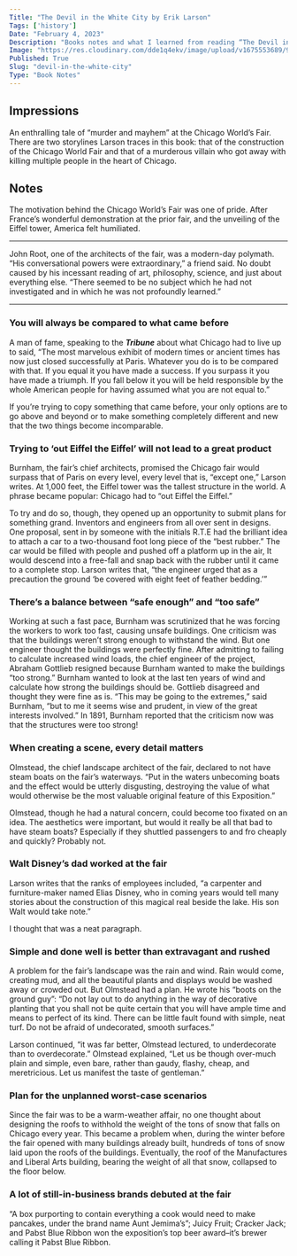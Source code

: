 ```yaml
---
Title: "The Devil in the White City by Erik Larson"
Tags: ['history']
Date: "February 4, 2023"
Description: "Books notes and what I learned from reading “The Devil in the White City” by Erik Larson."
Image: "https://res.cloudinary.com/dde1q4ekv/image/upload/v1675553689/91oNGDxyR0L._AC_UF700_800_QL80__jm8et6.jpg"
Published: True
Slug: "devil-in-the-white-city"
Type: "Book Notes"
---
```


## Impressions

An enthralling tale of “murder and mayhem” at the Chicago World’s Fair. There are two storylines Larson traces in this book: that of the construction of the Chicago World Fair and that of a murderous villain who got away with killing multiple people in the heart of Chicago.

## Notes

The motivation behind the Chicago World’s Fair was one of pride. After France’s wonderful demonstration at the prior fair, and the unveiling of the Eiffel tower, America felt humiliated. 

---

John Root, one of the architects of the fair, was a modern-day polymath. “His conversational powers were extraordinary,” a friend said. No doubt caused by his incessant reading of art, philosophy, science, and just about everything else. “There seemed to be no subject which he had not investigated and in which he was not profoundly learned.”

---

### You will always be compared to what came before

A man of fame, speaking to the *******Tribune******* about what Chicago had to live up to said, “The most marvelous exhibit of modern times or ancient times has now just closed successfully at Paris. Whatever you do is to be compared with that. If you equal it you have made a success. If you surpass it you have made a triumph. If you fall below it you will be held responsible by the whole American people for having assumed what you are not equal to.”

If you’re trying to copy something that came before, your only options are to go above and beyond or to make something completely different and new that the two things become incomparable.

### Trying to ‘out Eiffel the Eiffel’ will not lead to a great product

Burnham, the fair’s chief architects, promised the Chicago fair would surpass that of Paris on every level, every level that is, “except one,” Larson writes. At 1,000 feet, the Eiffel tower was the tallest structure in the world. A phrase became popular: Chicago had to “out Eiffel the Eiffel.”

To try and do so, though, they opened up an opportunity to submit plans for something grand. Inventors and engineers from all over sent in designs. One proposal, sent in by someone with the initials R.T.E had the brilliant idea to attach a car to a two-thousand foot long piece of the “best rubber.” The car would be filled with people and pushed off a platform up in the air, It would descend into a free-fall and snap back with the rubber until it came to a complete stop. Larson writes that, “the engineer urged that as a precaution the ground ‘be covered with eight feet of feather bedding.’”

### There’s a balance between “safe enough” and “too safe”

Working at such a fast pace, Burnham was scrutinized that he was forcing the workers to work too fast, causing unsafe buildings. One criticism was that the buildings weren’t strong enough to withstand the wind. But one engineer thought the buildings were perfectly fine. After admitting to failing to calculate increased wind loads, the chief engineer of the project, Abraham Gottlieb resigned because Burnham wanted to make the buildings “too strong.” Burnham wanted to look at the last ten years of wind and calculate how strong the buildings should be. Gottlieb disagreed and thought they were fine as is. “This may be going to the extremes,” said Burnham, “but to me it seems wise and prudent, in view of the great interests involved.” In 1891, Burnham reported that the criticism now was that the structures were too strong!

### When creating a scene, every detail matters

Olmstead, the chief landscape architect of the fair, declared to not have steam boats on the fair’s waterways. “Put in the waters unbecoming boats and the effect would be utterly disgusting, destroying the value of what would otherwise be the most valuable original feature of this Exposition.”

Olmstead, though he had a natural concern, could become too fixated on an idea. The aesthetics were important, but would it really be all that bad to have steam boats? Especially if they shuttled passengers to and fro cheaply and quickly? Probably not. 

### Walt Disney’s dad worked at the fair

Larson writes that the ranks of employees included, “a carpenter and furniture-maker named Elias Disney, who in coming years would tell many stories about the construction of this magical real beside the lake. His son Walt would take note.”

I thought that was a neat paragraph.

### Simple and done well is better than extravagant and rushed

A problem for the fair’s landscape was the rain and wind. Rain would come, creating mud, and all the beautiful plants and displays would be washed away or crowded out. But Olmstead had a plan. He wrote his “boots on the ground guy”: “Do not lay out to do anything in the way of decorative planting that you shall not be quite certain that you will have ample time and means to perfect of its kind. There can be little fault found with simple, neat turf. Do not be afraid of undecorated, smooth surfaces.”

Larson continued, “it was far better, Olmstead lectured, to underdecorate than to overdecorate.” Olmstead explained, “Let us be though over-much plain and simple, even bare, rather than gaudy, flashy, cheap, and meretricious. Let us manifest the taste of gentleman.”

### Plan for the unplanned worst-case scenarios

Since the fair was to be a warm-weather affair, no one thought about designing the roofs to withhold the weight of the tons of snow that falls on Chicago every year. This became a problem when, during the winter before the fair opened with many buildings already built, hundreds of tons of snow laid upon the roofs of the buildings. Eventually, the roof of the Manufactures and Liberal Arts building, bearing the weight of all that snow, collapsed to the floor below.

### A lot of still-in-business brands debuted at the fair

“A box purporting to contain everything a cook would need to make pancakes, under the brand name Aunt Jemima’s”; Juicy Fruit; Cracker Jack; and Pabst Blue Ribbon won the exposition’s top beer award–it’s brewer calling it Pabst Blue Ribbon.